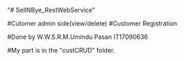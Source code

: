 "# SellNBye_RestWebService"


#Cutomer admin side(view/delete)
#Customer Registration

#Done by W.W.S.R.M.Umindu Pasan
        IT17090636
        
#My part is in the "custCRUD" folder.
